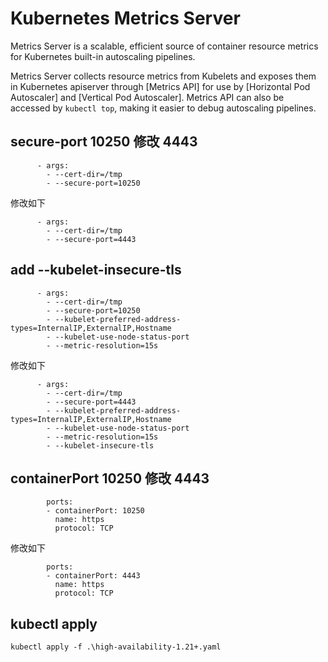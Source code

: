 # Kubernetes Metrics Server

Metrics Server is a scalable, efficient source of container resource metrics for Kubernetes
built-in autoscaling pipelines.

Metrics Server collects resource metrics from Kubelets and exposes them in Kubernetes apiserver through [Metrics API]
for use by [Horizontal Pod Autoscaler] and [Vertical Pod Autoscaler]. Metrics API can also be accessed by `kubectl top`,
making it easier to debug autoscaling pipelines.

## secure-port 10250 修改 4443
```
      - args:
        - --cert-dir=/tmp
        - --secure-port=10250
```
修改如下
```		
      - args:
        - --cert-dir=/tmp
        - --secure-port=4443
```

## add --kubelet-insecure-tls
```
      - args:
        - --cert-dir=/tmp
        - --secure-port=10250
        - --kubelet-preferred-address-types=InternalIP,ExternalIP,Hostname
        - --kubelet-use-node-status-port
        - --metric-resolution=15s
```
修改如下
```		
      - args:
        - --cert-dir=/tmp
        - --secure-port=4443
        - --kubelet-preferred-address-types=InternalIP,ExternalIP,Hostname
        - --kubelet-use-node-status-port
        - --metric-resolution=15s
        - --kubelet-insecure-tls
```

## containerPort 10250 修改 4443
```
        ports:
        - containerPort: 10250
          name: https
          protocol: TCP
```
修改如下
```
        ports:
        - containerPort: 4443
          name: https
          protocol: TCP
```

## kubectl apply
```
kubectl apply -f .\high-availability-1.21+.yaml
```